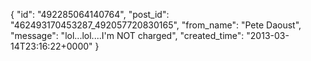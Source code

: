 {
   "id": "492285064140764",
   "post_id": "462493170453287_492057720830165",
   "from_name": "Pete Daoust",
   "message": "lol...lol....I'm NOT charged",
   "created_time": "2013-03-14T23:16:22+0000"
 }
